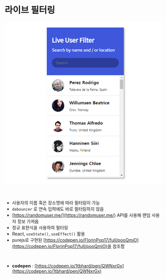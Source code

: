 # 라이브 필터링

<p align="center">
  <img src="./live_user_filter.PNG" />
</p>

<br/>

- 사용자의 이름 혹은 장소명에 따라 필터링이 가능
- `debouncer` 로 연속 입력에도 바로 필터링하지 않음
- [https://randomuser.me/](https://randomuser.me/) API를 사용해 랜덤 사용자 정보 가져옴
- 정규 표현식을 사용하여 필터링
- React, `useState()`, `useEffect()` 활용
- purejs로 구현된 [https://codepen.io/FlorinPop17/full/pooQmjO](https://codepen.io/FlorinPop17/full/pooQmjO)을 참조함

<br/>

- **codepen** : [https://codepen.io/1tbhard/pen/QWNxrGx](https://codepen.io/1tbhard/pen/QWNxrGx)
